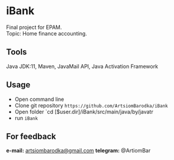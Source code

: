 # iBank
Final project for EPAM.  
Topic:  Home finance accounting.

## Tools
Java JDK:11, Maven, JavaMail API, Java Activation Framework

## Usage
* Open command line 
* Clone git repository `https://github.com/ArtsiomBarodka/iBank`
* Open folder `cd [$user.dir]/iBank/src/main/java/by/javatr
* run `iBank` 

## For feedback
**e-mail:** artsiombarodka@gmail.com
**telegram:** @ArtiomBar
